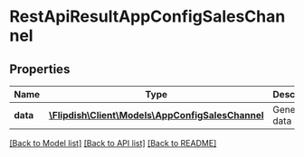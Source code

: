 # RestApiResultAppConfigSalesChannel

## Properties
Name | Type | Description | Notes
------------ | ------------- | ------------- | -------------
**data** | [**\Flipdish\\Client\Models\AppConfigSalesChannel**](AppConfigSalesChannel.md) | Generic data object. | 

[[Back to Model list]](../README.md#documentation-for-models) [[Back to API list]](../README.md#documentation-for-api-endpoints) [[Back to README]](../README.md)


